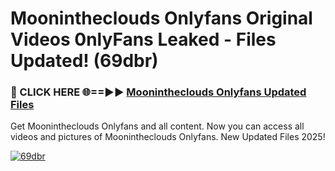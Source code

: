 # Moonintheclouds Onlyfans Original Videos 0nlyFans Leaked - Files Updated! (69dbr)

<h3>🔴 CLICK HERE 🌐==►► <a href="https://tinyurl.com/2m67pmp6" rel="nofollow">Moonintheclouds Onlyfans Updated Files</a></h3>

Get Moonintheclouds Onlyfans and all content. Now you can access all videos and pictures of Moonintheclouds Onlyfans. New Updated Files 2025!

[![69dbr](https://i.imgur.com/H4QAA4z.gif)](https://tinyurl.com/2m67pmp6)